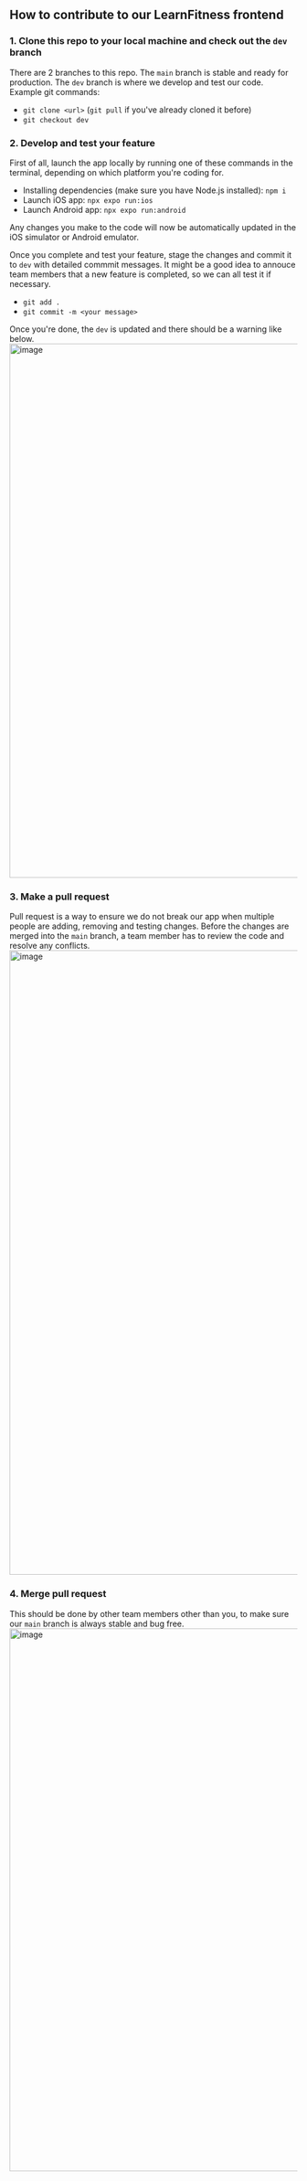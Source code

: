 ## How to contribute to our LearnFitness frontend

### 1. Clone this repo to your local machine and check out the ```dev``` branch
There are 2 branches to this repo. The ```main``` branch is stable and ready for production. The ```dev``` branch is where we develop and test our code. Example git commands:
- ```git clone <url>``` (```git pull``` if you've already cloned it before)
- ```git checkout dev```

### 2. Develop and test your feature
First of all, launch the app locally by running one of these commands in the terminal, depending on which platform you're coding for.

- Installing dependencies (make sure you have Node.js installed): ```npm i```
- Launch iOS app: ```npx expo run:ios```
- Launch Android app: ```npx expo run:android```

Any changes you make to the code will now be automatically updated in the iOS simulator or Android emulator.

Once you complete and test your feature, stage the changes and commit it to ```dev``` with detailed commmit messages. It might be a good idea to annouce team members that a new feature is completed, so we can all test it if necessary. 
- ```git add .```
- ```git commit -m <your message>```

Once you're done, the ```dev``` is updated and there should be a warning like below.
<img width="935" alt="image" src="https://github.com/LearnFitness/LearnFitness-frontend/assets/35861939/06b59879-b8e3-40b3-a6c1-3f884cc69ae8">

### 3. Make a pull request
Pull request is a way to ensure we do not break our app when multiple people are adding, removing and testing changes. Before the changes are merged into the ```main``` branch, a team member has to review the code and resolve any conflicts.
<img width="1093" alt="image" src="https://github.com/LearnFitness/LearnFitness-frontend/assets/35861939/359a8607-6778-4a45-898c-3f85ed0505d4">

### 4. Merge pull request
This should be done by other team members other than you, to make sure our ```main``` branch is always stable and bug free.
<img width="950" alt="image" src="https://github.com/LearnFitness/LearnFitness-frontend/assets/35861939/109e5d82-ef7a-49ef-8f09-33ec09ab57c2">
